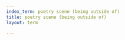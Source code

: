 ```yaml
---
index_term: poetry scene (being outside of)
title: poetry scene (being outside of)
layout: term

---
```

